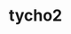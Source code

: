 ---
title: "tycho2"
layout: cache
categories: [package, develop]
meta: {"versions": ["develop"], "compilers": ["gcc@=7.3.1"], "oss": ["amzn2"], "platforms": ["linux"], "targets": ["aarch64", "neoverse_n1", "x86_64_v3"], "stacks": ["aws-ahug", "aws-ahug-aarch64", "root"], "num_specs": 25, "num_specs_by_stack": {"aws-ahug-aarch64": 20, "root": 25, "aws-ahug": 5}}
spec_details: [{"hash": "w2g4jjr6gdap5trskx3boejpqak7gaht", "compiler": "gcc@=7.3.1", "versions": ["develop"], "os": "amzn2", "platform": "linux", "target": "aarch64", "variants": ["build_system=makefile"], "stacks": ["aws-ahug-aarch64", "root"], "size": "-", "tarball": "https://binaries.spack.io/develop/build_cache/linux-amzn2-aarch64/gcc-7.3.1/tycho2-develop/linux-amzn2-aarch64-gcc-7.3.1-tycho2-develop-w2g4jjr6gdap5trskx3boejpqak7gaht.spack"}, {"hash": "k7y7gatb23x3awmxkbtipojn5pmjacs5", "compiler": "gcc@=7.3.1", "versions": ["develop"], "os": "amzn2", "platform": "linux", "target": "aarch64", "variants": ["build_system=makefile"], "stacks": ["aws-ahug-aarch64", "root"], "size": "-", "tarball": "https://binaries.spack.io/develop/build_cache/linux-amzn2-aarch64/gcc-7.3.1/tycho2-develop/linux-amzn2-aarch64-gcc-7.3.1-tycho2-develop-k7y7gatb23x3awmxkbtipojn5pmjacs5.spack"}, {"hash": "giwftxuddw6gmshtxoaladwzbzatihrw", "compiler": "gcc@=7.3.1", "versions": ["develop"], "os": "amzn2", "platform": "linux", "target": "aarch64", "variants": ["build_system=makefile"], "stacks": ["aws-ahug-aarch64", "root"], "size": "-", "tarball": "https://binaries.spack.io/develop/build_cache/linux-amzn2-aarch64/gcc-7.3.1/tycho2-develop/linux-amzn2-aarch64-gcc-7.3.1-tycho2-develop-giwftxuddw6gmshtxoaladwzbzatihrw.spack"}, {"hash": "a6lv4jhjxrci3z3ctugg2n7tyw72jjk4", "compiler": "gcc@=7.3.1", "versions": ["develop"], "os": "amzn2", "platform": "linux", "target": "aarch64", "variants": ["build_system=makefile"], "stacks": ["aws-ahug-aarch64", "root"], "size": "-", "tarball": "https://binaries.spack.io/develop/build_cache/linux-amzn2-aarch64/gcc-7.3.1/tycho2-develop/linux-amzn2-aarch64-gcc-7.3.1-tycho2-develop-a6lv4jhjxrci3z3ctugg2n7tyw72jjk4.spack"}, {"hash": "625ztzfi5nhg6c4jup7dm2bzpmhpsqlw", "compiler": "gcc@=7.3.1", "versions": ["develop"], "os": "amzn2", "platform": "linux", "target": "aarch64", "variants": ["build_system=makefile"], "stacks": ["aws-ahug-aarch64", "root"], "size": "-", "tarball": "https://binaries.spack.io/develop/build_cache/linux-amzn2-aarch64/gcc-7.3.1/tycho2-develop/linux-amzn2-aarch64-gcc-7.3.1-tycho2-develop-625ztzfi5nhg6c4jup7dm2bzpmhpsqlw.spack"}, {"hash": "7x6tk5oixawok57fugfiv35fjfjwnne2", "compiler": "gcc@=7.3.1", "versions": ["develop"], "os": "amzn2", "platform": "linux", "target": "aarch64", "variants": ["build_system=makefile"], "stacks": ["aws-ahug-aarch64", "root"], "size": "-", "tarball": "https://binaries.spack.io/develop/build_cache/linux-amzn2-aarch64/gcc-7.3.1/tycho2-develop/linux-amzn2-aarch64-gcc-7.3.1-tycho2-develop-7x6tk5oixawok57fugfiv35fjfjwnne2.spack"}, {"hash": "pwgjnmtey7ek3icdxfi4zysfnqwhrken", "compiler": "gcc@=7.3.1", "versions": ["develop"], "os": "amzn2", "platform": "linux", "target": "aarch64", "variants": ["build_system=makefile"], "stacks": ["aws-ahug-aarch64", "root"], "size": "-", "tarball": "https://binaries.spack.io/develop/build_cache/linux-amzn2-aarch64/gcc-7.3.1/tycho2-develop/linux-amzn2-aarch64-gcc-7.3.1-tycho2-develop-pwgjnmtey7ek3icdxfi4zysfnqwhrken.spack"}, {"hash": "uj2txnnkkmfzmygam6se3qmvd7idyyuo", "compiler": "gcc@=7.3.1", "versions": ["develop"], "os": "amzn2", "platform": "linux", "target": "aarch64", "variants": ["build_system=makefile"], "stacks": ["aws-ahug-aarch64", "root"], "size": "-", "tarball": "https://binaries.spack.io/develop/build_cache/linux-amzn2-aarch64/gcc-7.3.1/tycho2-develop/linux-amzn2-aarch64-gcc-7.3.1-tycho2-develop-uj2txnnkkmfzmygam6se3qmvd7idyyuo.spack"}, {"hash": "fa7q6lz7cgfsgenkvdkotwkf6eojtrsf", "compiler": "gcc@=7.3.1", "versions": ["develop"], "os": "amzn2", "platform": "linux", "target": "aarch64", "variants": ["build_system=makefile"], "stacks": ["aws-ahug-aarch64", "root"], "size": "-", "tarball": "https://binaries.spack.io/develop/build_cache/linux-amzn2-aarch64/gcc-7.3.1/tycho2-develop/linux-amzn2-aarch64-gcc-7.3.1-tycho2-develop-fa7q6lz7cgfsgenkvdkotwkf6eojtrsf.spack"}, {"hash": "qasmgyc276qeiwbi67zuvm2zua6bd7wi", "compiler": "gcc@=7.3.1", "versions": ["develop"], "os": "amzn2", "platform": "linux", "target": "aarch64", "variants": ["build_system=makefile"], "stacks": ["aws-ahug-aarch64", "root"], "size": "-", "tarball": "https://binaries.spack.io/develop/build_cache/linux-amzn2-aarch64/gcc-7.3.1/tycho2-develop/linux-amzn2-aarch64-gcc-7.3.1-tycho2-develop-qasmgyc276qeiwbi67zuvm2zua6bd7wi.spack"}, {"hash": "trqi7bjllqcuf2ofpxeakcxmkrovrtjh", "compiler": "gcc@=7.3.1", "versions": ["develop"], "os": "amzn2", "platform": "linux", "target": "neoverse_n1", "variants": ["build_system=makefile"], "stacks": ["aws-ahug-aarch64", "root"], "size": "-", "tarball": "https://binaries.spack.io/develop/build_cache/linux-amzn2-neoverse_n1/gcc-7.3.1/tycho2-develop/linux-amzn2-neoverse_n1-gcc-7.3.1-tycho2-develop-trqi7bjllqcuf2ofpxeakcxmkrovrtjh.spack"}, {"hash": "xymfwqefscep5ttjd4uw3khvtxgidb7i", "compiler": "gcc@=7.3.1", "versions": ["develop"], "os": "amzn2", "platform": "linux", "target": "neoverse_n1", "variants": ["build_system=makefile"], "stacks": ["aws-ahug-aarch64", "root"], "size": "-", "tarball": "https://binaries.spack.io/develop/build_cache/linux-amzn2-neoverse_n1/gcc-7.3.1/tycho2-develop/linux-amzn2-neoverse_n1-gcc-7.3.1-tycho2-develop-xymfwqefscep5ttjd4uw3khvtxgidb7i.spack"}, {"hash": "nws5tiq5v55m2ji7w7rrcyqr2odthno3", "compiler": "gcc@=7.3.1", "versions": ["develop"], "os": "amzn2", "platform": "linux", "target": "neoverse_n1", "variants": ["build_system=makefile"], "stacks": ["aws-ahug-aarch64", "root"], "size": "-", "tarball": "https://binaries.spack.io/develop/build_cache/linux-amzn2-neoverse_n1/gcc-7.3.1/tycho2-develop/linux-amzn2-neoverse_n1-gcc-7.3.1-tycho2-develop-nws5tiq5v55m2ji7w7rrcyqr2odthno3.spack"}, {"hash": "rivsquhhbirz3hthkogz3zoalvvvzfgm", "compiler": "gcc@=7.3.1", "versions": ["develop"], "os": "amzn2", "platform": "linux", "target": "neoverse_n1", "variants": ["build_system=makefile"], "stacks": ["aws-ahug-aarch64", "root"], "size": "-", "tarball": "https://binaries.spack.io/develop/build_cache/linux-amzn2-neoverse_n1/gcc-7.3.1/tycho2-develop/linux-amzn2-neoverse_n1-gcc-7.3.1-tycho2-develop-rivsquhhbirz3hthkogz3zoalvvvzfgm.spack"}, {"hash": "7stbrgwnrc4thwlvhipcostgw4bo423q", "compiler": "gcc@=7.3.1", "versions": ["develop"], "os": "amzn2", "platform": "linux", "target": "neoverse_n1", "variants": ["build_system=makefile"], "stacks": ["aws-ahug-aarch64", "root"], "size": "-", "tarball": "https://binaries.spack.io/develop/build_cache/linux-amzn2-neoverse_n1/gcc-7.3.1/tycho2-develop/linux-amzn2-neoverse_n1-gcc-7.3.1-tycho2-develop-7stbrgwnrc4thwlvhipcostgw4bo423q.spack"}, {"hash": "wjh56ye2tqm4u7nrixiywdrwuno72e7t", "compiler": "gcc@=7.3.1", "versions": ["develop"], "os": "amzn2", "platform": "linux", "target": "neoverse_n1", "variants": ["build_system=makefile"], "stacks": ["aws-ahug-aarch64", "root"], "size": "-", "tarball": "https://binaries.spack.io/develop/build_cache/linux-amzn2-neoverse_n1/gcc-7.3.1/tycho2-develop/linux-amzn2-neoverse_n1-gcc-7.3.1-tycho2-develop-wjh56ye2tqm4u7nrixiywdrwuno72e7t.spack"}, {"hash": "ioiiwaamjpxff4xkkkogderz6r74ktri", "compiler": "gcc@=7.3.1", "versions": ["develop"], "os": "amzn2", "platform": "linux", "target": "neoverse_n1", "variants": ["build_system=makefile"], "stacks": ["aws-ahug-aarch64", "root"], "size": "-", "tarball": "https://binaries.spack.io/develop/build_cache/linux-amzn2-neoverse_n1/gcc-7.3.1/tycho2-develop/linux-amzn2-neoverse_n1-gcc-7.3.1-tycho2-develop-ioiiwaamjpxff4xkkkogderz6r74ktri.spack"}, {"hash": "ingynqujxvwfvga4hejclx6cw3ldjhit", "compiler": "gcc@=7.3.1", "versions": ["develop"], "os": "amzn2", "platform": "linux", "target": "neoverse_n1", "variants": ["build_system=makefile"], "stacks": ["aws-ahug-aarch64", "root"], "size": "-", "tarball": "https://binaries.spack.io/develop/build_cache/linux-amzn2-neoverse_n1/gcc-7.3.1/tycho2-develop/linux-amzn2-neoverse_n1-gcc-7.3.1-tycho2-develop-ingynqujxvwfvga4hejclx6cw3ldjhit.spack"}, {"hash": "wdapaarotar7v4cratithjti5fwr3qaz", "compiler": "gcc@=7.3.1", "versions": ["develop"], "os": "amzn2", "platform": "linux", "target": "neoverse_n1", "variants": ["build_system=makefile"], "stacks": ["aws-ahug-aarch64", "root"], "size": "-", "tarball": "https://binaries.spack.io/develop/build_cache/linux-amzn2-neoverse_n1/gcc-7.3.1/tycho2-develop/linux-amzn2-neoverse_n1-gcc-7.3.1-tycho2-develop-wdapaarotar7v4cratithjti5fwr3qaz.spack"}, {"hash": "wzk4zweueiqpzh5jaegoftlpczo5q7to", "compiler": "gcc@=7.3.1", "versions": ["develop"], "os": "amzn2", "platform": "linux", "target": "neoverse_n1", "variants": ["build_system=makefile"], "stacks": ["aws-ahug-aarch64", "root"], "size": "-", "tarball": "https://binaries.spack.io/develop/build_cache/linux-amzn2-neoverse_n1/gcc-7.3.1/tycho2-develop/linux-amzn2-neoverse_n1-gcc-7.3.1-tycho2-develop-wzk4zweueiqpzh5jaegoftlpczo5q7to.spack"}, {"hash": "fvlq2cxfpyghz6w5y54wpjuvl2lewmi3", "compiler": "gcc@=7.3.1", "versions": ["develop"], "os": "amzn2", "platform": "linux", "target": "x86_64_v3", "variants": ["build_system=makefile"], "stacks": ["aws-ahug", "root"], "size": "-", "tarball": "https://binaries.spack.io/develop/build_cache/linux-amzn2-x86_64_v3/gcc-7.3.1/tycho2-develop/linux-amzn2-x86_64_v3-gcc-7.3.1-tycho2-develop-fvlq2cxfpyghz6w5y54wpjuvl2lewmi3.spack"}, {"hash": "usilyfp5vfg4dvhgkwmzpmcb46dijn2u", "compiler": "gcc@=7.3.1", "versions": ["develop"], "os": "amzn2", "platform": "linux", "target": "x86_64_v3", "variants": ["build_system=makefile"], "stacks": ["aws-ahug", "root"], "size": "-", "tarball": "https://binaries.spack.io/develop/build_cache/linux-amzn2-x86_64_v3/gcc-7.3.1/tycho2-develop/linux-amzn2-x86_64_v3-gcc-7.3.1-tycho2-develop-usilyfp5vfg4dvhgkwmzpmcb46dijn2u.spack"}, {"hash": "ogqzotp4oxt3xpcmyac6vwpaofuggfoz", "compiler": "gcc@=7.3.1", "versions": ["develop"], "os": "amzn2", "platform": "linux", "target": "x86_64_v3", "variants": ["build_system=makefile"], "stacks": ["aws-ahug", "root"], "size": "-", "tarball": "https://binaries.spack.io/develop/build_cache/linux-amzn2-x86_64_v3/gcc-7.3.1/tycho2-develop/linux-amzn2-x86_64_v3-gcc-7.3.1-tycho2-develop-ogqzotp4oxt3xpcmyac6vwpaofuggfoz.spack"}, {"hash": "q452yzhe2keaqehf5ddlnwx7afv64uty", "compiler": "gcc@=7.3.1", "versions": ["develop"], "os": "amzn2", "platform": "linux", "target": "x86_64_v3", "variants": ["build_system=makefile"], "stacks": ["aws-ahug", "root"], "size": "-", "tarball": "https://binaries.spack.io/develop/build_cache/linux-amzn2-x86_64_v3/gcc-7.3.1/tycho2-develop/linux-amzn2-x86_64_v3-gcc-7.3.1-tycho2-develop-q452yzhe2keaqehf5ddlnwx7afv64uty.spack"}, {"hash": "utlt23vzo5di75rgcyahu4fn43yq6b4n", "compiler": "gcc@=7.3.1", "versions": ["develop"], "os": "amzn2", "platform": "linux", "target": "x86_64_v3", "variants": ["build_system=makefile"], "stacks": ["aws-ahug", "root"], "size": "-", "tarball": "https://binaries.spack.io/develop/build_cache/linux-amzn2-x86_64_v3/gcc-7.3.1/tycho2-develop/linux-amzn2-x86_64_v3-gcc-7.3.1-tycho2-develop-utlt23vzo5di75rgcyahu4fn43yq6b4n.spack"}]
---